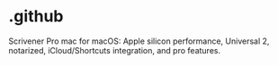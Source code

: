 # .github
Scrivener Pro mac for macOS: Apple silicon performance, Universal 2, notarized, iCloud/Shortcuts integration, and pro features.
